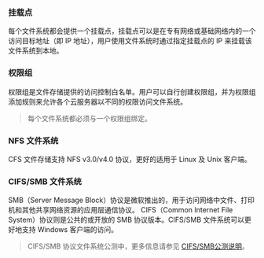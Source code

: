 ### 挂载点
每个文件系统都会提供一个挂载点，挂载点可以是在专有网络或基础网络内的一个访问目标地址（即 IP 地址），用户使用文件系统时通过指定挂载点的 IP 来挂载该文件系统到本地。

### 权限组
权限组是文件存储提供的访问控制白名单。用户可以自行创建权限组，并为权限组添加规则来允许各个云服务器以不同的权限访问文件系统。
>每个文件系统都必须与一个权限组绑定。

### NFS 文件系统  
CFS 文件存储支持 NFS v3.0/v4.0 协议，更好的适用于 Linux 及 Unix 客户端。

### CIFS/SMB 文件系统  
SMB（Server Message Block）协议是微软推出的，用于访问网络中文件、打印机和其他共享网络资源的应用层通信协议。
CIFS（Common Internet File System）协议则是公共的或开放的 SMB 协议版本。CIFS/SMB 文件系统可以更好地支持 Windows 客户端的访问。
>CIFS/SMB 协议文件系统公测中，更多信息请参见 [CIFS/SMB公测说明](https://intl.cloud.tencent.com/document/product/582/9553)。
